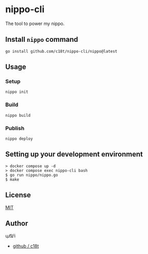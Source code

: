 # nippo-cli
The tool to power my nippo.

## Install `nippo` command
```
go install github.com/c18t/nippo-cli/nippo@latest
```

## Usage
### Setup
```console
nippo init
```

### Build
```console
nippo build
```

### Publish
```console
nippo deploy
```

## Setting up your development environment
```
> docker compose up -d
> docker compose exec nippo-cli bash
$ go run nippo/nippo.go
$ make
```

## License
[MIT](./LICENSE)

## Author
ɯ̹t͡ɕʲi
- [github / c18t](https://github.com/c18t)
